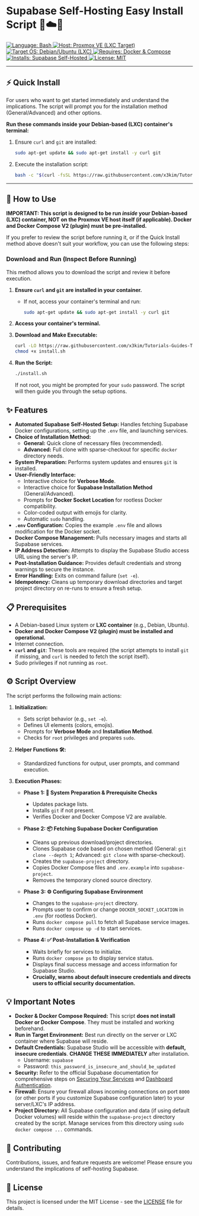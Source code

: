 # Supabase Self-Hosting Easy Install Script 🚀☁️💾

<div>
  <a href="https://www.gnu.org/software/bash/" target="_blank">
    <img src="https://img.shields.io/badge/Language-Bash-blue?logo=gnubash&logoColor=white" alt="Language: Bash">
  </a>
  <a href="https://www.proxmox.com/en/proxmox-virtual-environment" target="_blank">
    <img src="https://img.shields.io/badge/Host%20Environment-Proxmox%20VE%20(LXC%20Target)-E07000?logo=proxmox&logoColor=white" alt="Host: Proxmox VE (LXC Target)">
  </a>
  <a href="https://www.debian.org/" target="_blank">
    <img src="https://img.shields.io/badge/Target%20OS-Debian%2FUbuntu%20(LXC)-orange?logo=debian&logoColor=white" alt="Target OS: Debian/Ubuntu (LXC)">
  </a>
  <a href="https://www.docker.com/" target="_blank">
    <img src="https://img.shields.io/badge/Requires-Docker%20&%20Compose-2496ED?logo=docker&logoColor=white" alt="Requires: Docker & Compose">
  </a>
  <a href="https://supabase.com/" target="_blank">
    <img src="https://img.shields.io/badge/Installs-Supabase%20Self--Hosted-3ECF8E?logo=supabase&logoColor=white" alt="Installs: Supabase Self-Hosted">
  </a>
  <a href="LICENSE" target="_blank"> <!-- Replace with your actual LICENSE file link -->
    <img src="https://img.shields.io/badge/License-MIT-yellow.svg" alt="License: MIT">
  </a>
</div>

---

## ⚡ Quick Install

For users who want to get started immediately and understand the implications.
The script will prompt you for the installation method (General/Advanced) and other options.

**Run these commands inside your Debian-based (LXC) container's terminal:**

1. Ensure `curl` and `git` are installed:

    ```bash
    sudo apt-get update && sudo apt-get install -y curl git
    ```

2. Execute the installation script:

    ```bash
    bash -c "$(curl -fsSL https://raw.githubusercontent.com/x3kim/Tutorials-Guides-Templates-Collection/refs/heads/main/scripts/pve/lxc-supabase-install/install.sh)"
    ```

---

## 🚀 How to Use

**IMPORTANT: This script is designed to be run *inside* your Debian-based (LXC) container, NOT on the Proxmox VE host itself (if applicable). Docker and Docker Compose V2 (plugin) must be pre-installed.**

If you prefer to review the script before running it, or if the Quick Install method above doesn't suit your workflow, you can use the following steps:

### Download and Run (Inspect Before Running)

This method allows you to download the script and review it before execution.

1. **Ensure `curl` and `git` are installed in your container.**
    * If not, access your container's terminal and run:

        ```bash
        sudo apt-get update && sudo apt-get install -y curl git
        ```

2. **Access your container's terminal.**
3. **Download and Make Executable:**

    ```bash
    curl -LO https://raw.githubusercontent.com/x3kim/Tutorials-Guides-Templates-Collection/refs/heads/main/scripts/pve/lxc-supabase-install/install.sh
    chmod +x install.sh
    ```


4. **Run the Script:**

    ```bash
    ./install.sh
    ```

    If not root, you might be prompted for your `sudo` password. The script will then guide you through the setup options.

## ✨ Features

* **Automated Supabase Self-Hosted Setup:** Handles fetching Supabase Docker configurations, setting up the `.env` file, and launching services.
* **Choice of Installation Method:**
    * **General:** Quick clone of necessary files (recommended).
    * **Advanced:** Full clone with sparse-checkout for specific `docker` directory needs.
* **System Preparation:** Performs system updates and ensures `git` is installed.
* **User-Friendly Interface:**
    * Interactive choice for **Verbose Mode**.
    * Interactive choice for **Supabase Installation Method** (General/Advanced).
    * Prompts for **Docker Socket Location** for rootless Docker compatibility.
    * Color-coded output with emojis for clarity.
    * Automatic `sudo` handling.
* **`.env` Configuration:** Copies the example `.env` file and allows modification for the Docker socket.
* **Docker Compose Management:** Pulls necessary images and starts all Supabase services.
* **IP Address Detection:** Attempts to display the Supabase Studio access URL using the server's IP.
* **Post-Installation Guidance:** Provides default credentials and strong warnings to secure the instance.
* **Error Handling:** Exits on command failure (`set -e`).
* **Idempotency:** Cleans up temporary download directories and target project directory on re-runs to ensure a fresh setup.

## 📋 Prerequisites

* A Debian-based Linux system or **LXC container** (e.g., Debian, Ubuntu).
* **Docker and Docker Compose V2 (plugin) must be installed and operational.**
* Internet connection.
* **`curl` and `git`**: These tools are required (the script attempts to install `git` if missing, and `curl` is needed to fetch the script itself).
* Sudo privileges if not running as `root`.

## ⚙️ Script Overview

The script performs the following main actions:

1. **Initialization:**
    * Sets script behavior (e.g., `set -e`).
    * Defines UI elements (colors, emojis).
    * Prompts for **Verbose Mode** and **Installation Method**.
    * Checks for `root` privileges and prepares `sudo`.

2. **Helper Functions 🛠️:**
    * Standardized functions for output, user prompts, and command execution.

3. **Execution Phases:**

    * **Phase 1: 🔄 System Preparation & Prerequisite Checks**
        * Updates package lists.
        * Installs `git` if not present.
        * Verifies Docker and Docker Compose V2 are available.

    * **Phase 2: 📦 Fetching Supabase Docker Configuration**
        * Cleans up previous download/project directories.
        * Clones Supabase code based on chosen method (General: `git clone --depth 1`; Advanced: `git clone` with sparse-checkout).
        * Creates the `supabase-project` directory.
        * Copies Docker Compose files and `.env.example` into `supabase-project`.
        * Removes the temporary cloned source directory.

    * **Phase 3: ⚙️ Configuring Supabase Environment**
        * Changes to the `supabase-project` directory.
        * Prompts user to confirm or change `DOCKER_SOCKET_LOCATION` in `.env` (for rootless Docker).
        * Runs `docker compose pull` to fetch all Supabase service images.
        * Runs `docker compose up -d` to start services.

    * **Phase 4: ✅ Post-Installation & Verification**
        * Waits briefly for services to initialize.
        * Runs `docker compose ps` to display service status.
        * Displays final success message and access information for Supabase Studio.
        * **Crucially, warns about default insecure credentials and directs users to official security documentation.**

## 💡 Important Notes

* **Docker & Docker Compose Required:** This script **does not install Docker or Docker Compose**. They must be installed and working beforehand.
* **Run in Target Environment:** Best run directly on the server or LXC container where Supabase will reside.
* **Default Credentials:** Supabase Studio will be accessible with **default, insecure credentials**. **CHANGE THESE IMMEDIATELY** after installation.
    * Username: `supabase`
    * Password: `this_password_is_insecure_and_should_be_updated`
* **Security:** Refer to the official Supabase documentation for comprehensive steps on [Securing Your Services](https://supabase.com/docs/guides/self-hosting/docker#securing-your-services) and [Dashboard Authentication](https://supabase.com/docs/guides/self-hosting/docker#dashboard-authentication).
* **Firewall:** Ensure your firewall allows incoming connections on port `8000` (or other ports if you customize Supabase configuration later) to your server/LXC's IP address.
* **Project Directory:** All Supabase configuration and data (if using default Docker volumes) will reside within the `supabase-project` directory created by the script. Manage services from this directory using `sudo docker compose ...` commands.

## 🤝 Contributing

Contributions, issues, and feature requests are welcome! Please ensure you understand the implications of self-hosting Supabase.

## 📄 License

This project is licensed under the MIT License - see the [LICENSE](LICENSE) file for details.